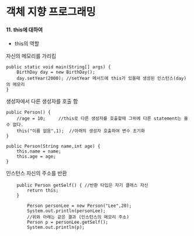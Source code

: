 # 객체 지향 프로그래밍

#### 11. this에 대하여

* this의 역할  

자신의 메모리를 가리킴    
```
public static void main(String[] args) {
    BirthDay day = new BirthDay();
    day.setYear(2000); //setYear 메서드에 this가 있을때 생성된 인스턴스(day)의 메모리
}
```
생성자에서 다른 생성자를 호출 함  
```
public Person() {
    //age = 10;     //this로 다른 생성자를 호출할때 그위에 다른 statement는 올 수 없다.
    this("이름 없음",1);  //아래의 생성자 호출하여 변수 초기화
}

public Person(String name,int age) {
    this.name = name;
    this.age = age;
}
```

인스턴스 자신의 주소를 반환     
```
    public Person getSelf() { //반환 타입은 자기 클래스 자신
        return this;
    }
```

```
        Person personLee = new Person("Lee",20);
        System.out.println(personLee);
        //위와 아래는 같은 결과 (인스턴스의 메모리 주소)
        Person p = personLee.getSelf();
        System.out.println(p);

```
